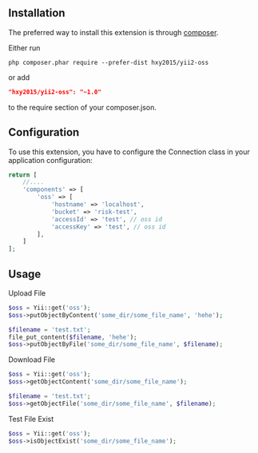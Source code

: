 
Installation
------------

The preferred way to install this extension is through [composer](http://getcomposer.org/download/).

Either run

```
php composer.phar require --prefer-dist hxy2015/yii2-oss
```

or add

```json
"hxy2015/yii2-oss": "~1.0"
```

to the require section of your composer.json.

Configuration
-------------

To use this extension, you have to configure the Connection class in your application configuration:

```php
return [
    //....
    'components' => [
        'oss' => [
            'hostname' => 'localhost',
            'bucket' => 'risk-test',
            'accessId' => 'test', // oss id
            'accessKey' => 'test', // oss id
        ],
    ]
];
```

Usage
-------------

Upload File

```php
$oss = Yii::get('oss');
$oss->putObjectByContent('some_dir/some_file_name', 'hehe');

$filename = 'test.txt';
file_put_content($filename, 'hehe');
$oss->putObjectByFile('some_dir/some_file_name', $filename);
```

Download File

```php
$oss = Yii::get('oss');
$oss->getObjectContent('some_dir/some_file_name');

$filename = 'test.txt';
$oss->getObjectFile('some_dir/some_file_name', $filename);
```

Test File Exist

```php
$oss = Yii::get('oss');
$oss->isObjectExist('some_dir/some_file_name');
```

